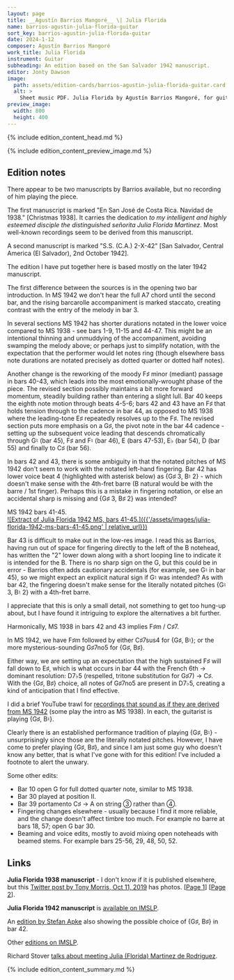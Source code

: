 ```yaml
---
layout: page
title: __Agustín Barrios Mangoré__ \| Julia Florida
name: barrios-agustin-julia-florida-guitar
sort_key: barrios-agustin-julia-florida-guitar
date: 2024-1-12
composer: Agustín Barrios Mangoré
work_title: Julia Florida
instrument: Guitar
subheading: An edition based on the San Salvador 1942 manuscript.
editor: Jonty Dawson
image:
  path: assets/edition-cards/barrios-agustin-julia-florida-guitar.card.jpg
  alt: >
    Sheet music PDF. Julia Florida by Agustín Barrios Mangoré, for guitar.
preview_image:
  width: 800
  height: 400
---
```


{% include edition_content_head.md %}
<!--more-->
{% include edition_content_preview_image.md %}

## Edition notes
There appear to be two manuscripts by Barrios available, but no recording of him playing the piece.

The first manuscript is marked "En San José de Costa Rica. Navidad de 1938." [Christmas 1938]. It carries the dedication *to my intelligent and highly esteemed disciple the distinguished señorita Julia Florida Martinez*. Most well-known recordings seem to be derived from this manuscript.

A second manuscript is marked "S.S. (C.A.) 2-X-42" [San Salvador, Central America (El Salvador), 2nd October 1942].

The edition I have put together here is based mostly on the later 1942 manuscript.


The first difference between the sources is in the opening two bar introduction. In MS 1942 we don't hear the full A7 chord until the second bar, and the rising barcarolle accompaniment is marked staccato, creating contrast with the entry of the melody in bar 3.

In several sections MS 1942 has shorter durations notated in the lower voice compared to MS 1938 - see bars 1-9, 11-15 and 44-47. This might be an intentional thinning and unmuddying of the accompaniment, avoiding swamping the melody above; or perhaps just to simplify notation, with the expectation that the performer would let notes ring (though elsewhere bass note durations are notated precisely as dotted quarter or dotted half notes).

Another change is the reworking of the moody F♯ minor (mediant) passage in bars 40-43, which leads into the most emotionally-wrought phase of the piece. The revised section possibly maintains a bit more forward momentum, steadily building rather than entering a slight lull. Bar 40 keeps the eighth note motion through beats 4-5-6; bars 42 and 43 have an F♯ that holds tension through to the cadence in bar 44, as opposed to MS 1938 where the leading-tone E♯ repeatedly resolves up to the F♯. The revised section puts more emphasis on a G♯, the pivot note in the bar 44 cadence - setting up the subsequent voice leading that descends chromatically through G♮ (bar 45), F♯ and F♮ (bar 46), E (bars 47-53), E♭ (bar 54), D (bar 55) and finally to C♯ (bar 56).

In bars 42 and 43, there is some ambiguity in that the notated pitches of MS 1942 don't seem to work with the notated left-hand fingering. Bar 42 has lower voice beat 4 (highlighted with asterisk below) as {G♯ 3, B♮ 2} - which doesn't make sense with the 4th-fret barre (B natural would be with the barre / 1st finger). Perhaps this is a mistake in fingering notation, or else an accidental sharp is missing and {G♯ 3, B♯ 2} was intended?

<div class="summary-caption"><span data-nosnippet="">MS 1942 bars 41-45.</span></div>
<a href="{{'/assets/images/julia-florida-1942-ms-bars-41-45.png' | absolute_url}}" target="_blank">
![Extract of Julia Florida 1942 MS, bars 41-45.]({{'/assets/images/julia-florida-1942-ms-bars-41-45.png' | relative_url}})
</a>

Bar 43 is difficult to make out in the low-res image. I read this as Barrios, having run out of space for fingering directly to the left of the B notehead, has written the "2" lower down along with a short looping line to indicate it is intended for the B. There is no sharp sign on the G, but this could be in error - Barrios often adds cautionary accidentals (for example, see G♮ in bar 45), so we might expect an explicit natural sign if G♮ was intended? As with bar 42, the fingering doesn't make sense for the literally notated pitches {G♮ 3, B♮ 2} with a 4th-fret barre.

I appreciate that this is only a small detail, not something to get too hung-up about, but I have found it intriguing to explore the alternatives a bit further.

Harmonically, MS 1938 in bars 42 and 43 implies F♯m / C♯7.

In MS 1942, we have F♯m followed by either C♯7sus4 for {G♯, B♮}; or the more mysterious-sounding G♯7no5 for {G♯, B♯}.

Either way, we are setting up an expectation that the high sustained F♯ will fall down to E♯, which is what occurs in bar 44 with the French 6th → dominant resolution: D7♭5 (respelled, tritone substitution for G♯7) → C♯. With the {G♯, B♯} choice, all notes of G♯7no5 are present in D7♭5, creating a kind of anticipation that I find effective.


I did a brief YouTube trawl for [recordings that sound as if they are derived from MS 1942](https://www.youtube.com/watch_videos?video_ids=QEwr1np7hHQ,0hPOKP8llUw,jn8zkcOxvY8,TdgQhSJBoZY,0linL7w-MWs) (some play the intro as MS 1938). In each, the guitarist is playing {G♯, B♮}.

Clearly there is an established performance tradition of playing {G♯, B♮} - unsurprisingly since those are the literally notated pitches. However, I have come to prefer playing {G♯, B♯}, and since I am just some guy who doesn't know any better, that is what I've gone with for this edition! I've included a footnote to alert the unwary.

Some other edits:
* Bar 10 open G for full dotted quarter note, similar to MS 1938.
* Bar 30 played at position II.
* Bar 39 portamento C♯ → A on string ③ rather than ④.
* Fingering changes elsewhere - usually because I find it more reliable, and the change doesn't affect timbre too much. For example no barre at bars 18, 57; open G bar 30.
* Beaming and voice edits, mostly to avoid mixing open noteheads with beamed stems. For example bars 25-56, 29, 48, 50, 52.

## Links

**Julia Florida 1938 manuscript** - I don't know if it is published elsewhere, but this [Twitter post by Tony Morris, Oct 11, 2019](https://twitter.com/_Tony_Morris_/status/1182669536480452609) has photos. [[Page 1](https://web.archive.org/web/20240109171710/https://pbs.twimg.com/media/EGmvqvFWkAAChUY?format=jpg&name=large)] [[Page 2](https://web.archive.org/web/20240109172647/https://pbs.twimg.com/media/EGmvqvGXYAAtajK?format=jpg&name=large)].

**Julia Florida 1942 manuscript** is [available on IMSLP](https://imslp.org/wiki/File:PMLP411050-JuliaFloridaMS.pdf).

An [edition by Stefan Apke](https://imslp.org/wiki/File:PMLP411050-Barrios_A-Julia_Florida_Barcarola%2Bmid.pdf) also showing the possible choice of {G♯, B♯} in bar 42.

Other [editions on IMSLP](https://imslp.org/wiki/Julia_Florida_(Barrios_Mangor%C3%A9%2C_Agust%C3%ADn)).

Richard Stover [talks about meeting Julia (Florida) Martinez de Rodriguez](https://soundcloud.com/classicalguitaralive/richard-stover-on-agustin).


{% include edition_content_summary.md %}